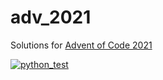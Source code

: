# adv_2021
Solutions for [Advent of Code 2021](https://adventofcode.com/2021)

[![python_test](https://github.com/vil02/adv_2021/actions/workflows/python_test.yml/badge.svg)](https://github.com/vil02/adv_2021/actions/workflows/python_test.yml)

